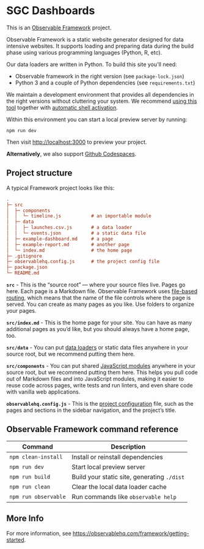 # SGC Dashboards

This is an [Observable Framework](https://observablehq.com/framework) project.

Observable Framework is a static website generator designed for data
intensive websites. It supports loading and preparing data during the
build phase using various programming languages (Python, R, etc).

Our data loaders are written in Python. To build this site you'll need:
- Observable framework in the right version (see `package-lock.json`)
- Python 3 and a couple of Python dependencies (see `requirements.txt`)

We maintain a development environment that provides all dependencies in
the right versions without cluttering your system. We recommend [using
this tool](https://devenv.sh/getting-started/) together with [automatic
shell activation](https://devenv.sh/automatic-shell-activation/).

Within this environment you can start a local preview server by running:

```
npm run dev
```

Then visit <http://localhost:3000> to preview your project.

**Alternatively**, we also support [Github Codespaces](https://github.com/features/codespaces).


## Project structure

A typical Framework project looks like this:


```ini
.
├─ src
│  ├─ components
│  │  └─ timeline.js           # an importable module
│  ├─ data
│  │  ├─ launches.csv.js       # a data loader
│  │  └─ events.json           # a static data file
│  ├─ example-dashboard.md     # a page
│  ├─ example-report.md        # another page
│  └─ index.md                 # the home page
├─ .gitignore
├─ observablehq.config.js      # the project config file
├─ package.json
└─ README.md
```

**`src`** - This is the “source root” — where your source files live. Pages go here. Each page is a Markdown file. Observable Framework uses [file-based routing](https://observablehq.com/framework/routing), which means that the name of the file controls where the page is served. You can create as many pages as you like. Use folders to organize your pages.

**`src/index.md`** - This is the home page for your site. You can have as many additional pages as you’d like, but you should always have a home page, too.

**`src/data`** - You can put [data loaders](https://observablehq.com/framework/loaders) or static data files anywhere in your source root, but we recommend putting them here.

**`src/components`** - You can put shared [JavaScript modules](https://observablehq.com/framework/javascript/imports) anywhere in your source root, but we recommend putting them here. This helps you pull code out of Markdown files and into JavaScript modules, making it easier to reuse code across pages, write tests and run linters, and even share code with vanilla web applications.

**`observablehq.config.js`** - This is the [project configuration](https://observablehq.com/framework/config) file, such as the pages and sections in the sidebar navigation, and the project’s title.

## Observable Framework command reference

| Command              | Description                                              |
| -------------------- | -------------------------------------------------------- |
| `npm clean-install`  | Install or reinstall dependencies                        |
| `npm run dev`        | Start local preview server                               |
| `npm run build`      | Build your static site, generating `./dist`              |
| `npm run clean`      | Clear the local data loader cache                        |
| `npm run observable` | Run commands like `observable help`                      |

## More Info

For more information, see <https://observablehq.com/framework/getting-started>.
